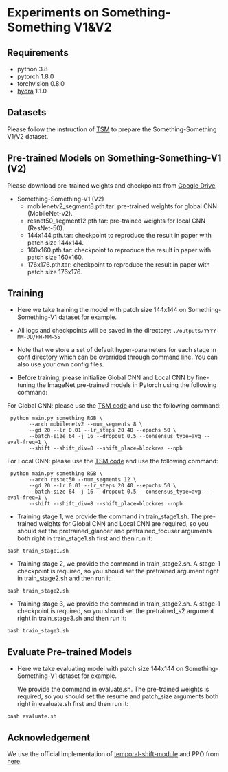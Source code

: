 # Experiments on Something-Something V1&V2

## Requirements
- python 3.8
- pytorch 1.8.0
- torchvision 0.8.0
- [hydra](https://hydra.cc/docs/intro/) 1.1.0

## Datasets
Please follow the instruction of [TSM](https://github.com/mit-han-lab/temporal-shift-module#data-preparation) to prepare the Something-Something V1/V2 dataset.

## Pre-trained Models on Something-Something-V1 (V2)

Please download pre-trained weights and checkpoints from [Google Drive](https://drive.google.com/drive/folders/1QgIjU6FLT3RZbAGAVutgOPuOOOtBPpFb?usp=sharing).

- Something-Something-V1 (V2)
    - mobilenetv2_segment8.pth.tar: pre-trained weights for global CNN (MobileNet-v2).
    - resnet50_segment12.pth.tar: pre-trained weights for local CNN (ResNet-50).
    - 144x144.pth.tar: checkpoint to reproduce the result in paper with patch size 144x144.
    - 160x160.pth.tar: checkpoint to reproduce the result in paper with patch size 160x160.
    - 176x176.pth.tar: checkpoint to reproduce the result in paper with patch size 176x176.

## Training

- Here we take training the model with patch size 144x144 on Something-Something-V1 dataset for example.
- All logs and checkpoints will be saved in the directory: `./outputs/YYYY-MM-DD/HH-MM-SS`
- Note that we store a set of default hyper-parameters for each stage in [conf directory](conf) which can be overrided through command line. You can also use your own config files.

- Before training, please initialize Global CNN and Local CNN by fine-tuning the ImageNet pre-trained models in Pytorch using the following command:

For Global CNN: please use the [TSM code](https://github.com/mit-han-lab/temporal-shift-module#data-preparation) and use the following command:
```
 python main.py something RGB \
       --arch mobilenetv2 --num_segments 8 \
       --gd 20 --lr 0.01 --lr_steps 20 40 --epochs 50 \
       --batch-size 64 -j 16 --dropout 0.5 --consensus_type=avg --eval-freq=1 \
       --shift --shift_div=8 --shift_place=blockres --npb
```
For Local CNN: please use the [TSM code](https://github.com/mit-han-lab/temporal-shift-module#data-preparation) and use the following command:
```
 python main.py something RGB \
       --arch resnet50 --num_segments 12 \
       --gd 20 --lr 0.01 --lr_steps 20 40 --epochs 50 \
       --batch-size 64 -j 16 --dropout 0.5 --consensus_type=avg --eval-freq=1 \
       --shift --shift_div=8 --shift_place=blockres --npb
```

- Training stage 1, we provide the command in train_stage1.sh. The pre-trained weights for Global CNN and Local CNN are required, so you should set the pretrained_glancer and pretrained_focuser arguments both right in train_stage1.sh first and then run it:
```
bash train_stage1.sh
```

- Training stage 2, we provide the command in train_stage2.sh. A stage-1 checkpoint is required, so you should set the pretrained argument right in train_stage2.sh and then run it:
```
bash train_stage2.sh
```

- Training stage 3, we provide the command in train_stage2.sh. A stage-1 checkpoint is required, so you should set the pretrained_s2 argument right in train_stage3.sh and then run it:
```
bash train_stage3.sh
```


## Evaluate Pre-trained Models
- Here we take evaluating model with patch size 144x144 on Something-Something-V1 dataset for example. 
 
    We provide the command in evaluate.sh. The pre-trained weights is required, so you should set the resume and patch_size arguments both right in evaluate.sh first and then run it:

```
bash evaluate.sh
```

## Acknowledgement
We use the official implementation of [temporal-shift-module](https://github.com/mit-han-lab/temporal-shift-module) and PPO from [here](https://github.com/nikhilbarhate99/PPO-PyTorch/blob/master/PPO.py).
